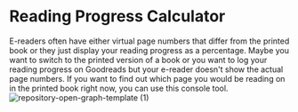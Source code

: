 # Reading Progress Calculator
E-readers often have either virtual page numbers that differ from the printed book or they just display your reading progress as a percentage. 
Maybe you want to switch to the printed version of a book or you want to log your reading progress on Goodreads but your e-reader doesn't show the actual page numbers.
If you want to find out which page you would be reading on in the printed book right now, you can use this console tool. 
![repository-open-graph-template (1)](https://user-images.githubusercontent.com/30653982/167402610-918c0bb5-9674-41a0-b6a5-88446bda92a6.jpg)
